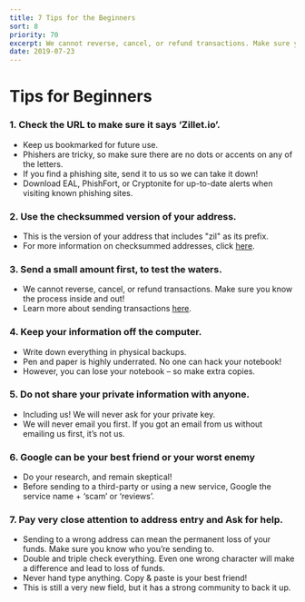 ```yaml
---
title: 7 Tips for the Beginners
sort: 8
priority: 70
excerpt: We cannot reverse, cancel, or refund transactions. Make sure you know the process inside and out. Learn more about how can you secure your wallet and use all of it's features without getting scammed.
date: 2019-07-23
---
```


# Tips for Beginners

### 1. Check the URL to make sure it says ‘Zillet.io’.

- Keep us bookmarked for future use.
- Phishers are tricky, so make sure there are no dots or accents on any of the letters.
- If you find a phishing site, send it to us so we can take it down!
- Download EAL, PhishFort, or Cryptonite for up-to-date alerts when visiting known phishing sites.

### 2. Use the checksummed version of your address.

- This is the version of your address that includes "zil" as its prefix.
- For more information on checksummed addresses, click [here](https://github.com/Zilliqa/Zilliqa/wiki/Address-Standard).


### 3. Send a small amount first, to test the waters.

- We cannot reverse, cancel, or refund transactions. Make sure you know the process inside and out!
- Learn more about sending transactions [here](/how-to-send-a-transaction).

### 4. Keep your information off the computer.

- Write down everything in physical backups.
- Pen and paper is highly underrated. No one can hack your notebook!
- However, you can lose your notebook – so make extra copies.

### 5. Do not share your private information with anyone.

- Including us! We will never ask for your private key.
- We will never email you first. If you got an email from us without emailing us first, it’s not us.

### 6. Google can be your best friend or your worst enemy

- Do your research, and remain skeptical!
- Before sending to a third-party or using a new service, Google the service name + ‘scam’ or ‘reviews’.

### 7. Pay very close attention to address entry and Ask for help.

- Sending to a wrong address can mean the permanent loss of your funds. Make sure you know who you’re sending to.
- Double and triple check everything. Even one wrong character will make a difference and lead to loss of funds.
- Never hand type anything. Copy & paste is your best friend!
- This is still a very new field, but it has a strong community to back it up.
